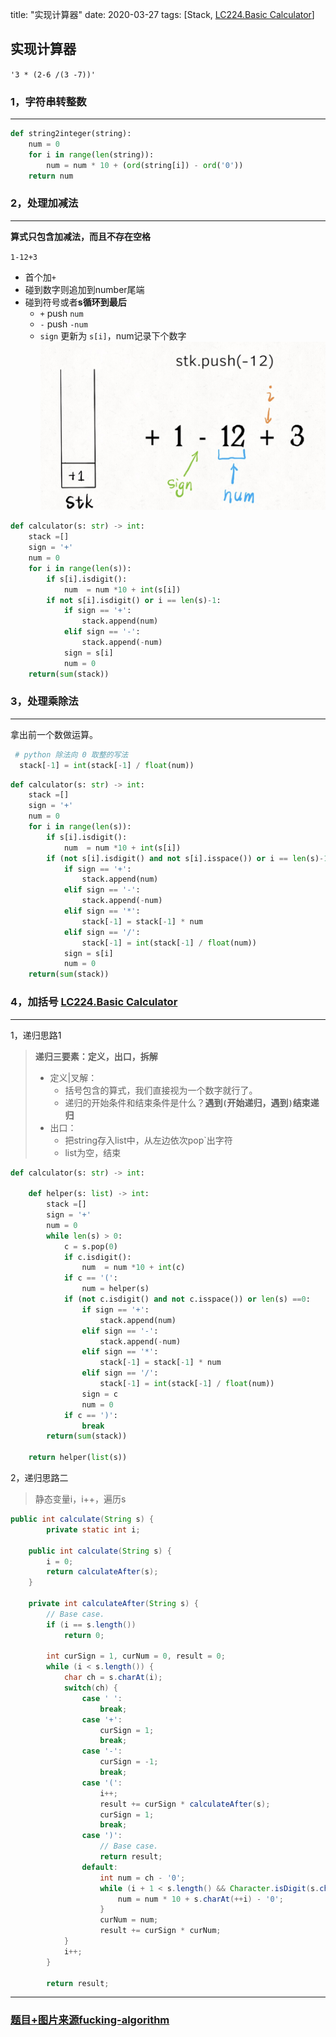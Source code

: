 title: "实现计算器"
date: 2020-03-27 
tags: [Stack, [LC224.Basic Calculator](https://leetcode.com/problems/basic-calculator/)]

## 实现计算器
<!--输入如下字符串，算法会返回 9-->
`'3 * (2-6 /(3 -7))'`

### 1，字符串转整数
---
```python
def string2integer(string):
    num = 0
    for i in range(len(string)):
        num = num * 10 + (ord(string[i]) - ord('0'))
    return num    
```

### 2，处理加减法
---
**算式只包含加减法，而且不存在空格**

`1-12+3`

- 首个加`+`
- 碰到数字则追加到number尾端
- 碰到符号或者**s循环到最后**
  - `+` push `num`
  - `-`  push `-num`
  - `sign` 更新为 `s[i]`，num记录下个数字![calculator_simple](pic/calculator_simple.png)

```python
def calculator(s: str) -> int:
    stack =[]
    sign = '+'
    num = 0
    for i in range(len(s)):
        if s[i].isdigit():
            num  = num *10 + int(s[i])
        if not s[i].isdigit() or i == len(s)-1:
            if sign == '+':
                stack.append(num)
            elif sign == '-':
                stack.append(-num)
            sign = s[i]
            num = 0    
    return(sum(stack)) 
```

### 3，处理乘除法

---
拿出前一个数做运算。

```python
 # python 除法向 0 取整的写法
  stack[-1] = int(stack[-1] / float(num))   
```

```python
def calculator(s: str) -> int:
    stack =[]
    sign = '+'
    num = 0
    for i in range(len(s)):
        if s[i].isdigit():
            num  = num *10 + int(s[i])    
        if (not s[i].isdigit() and not s[i].isspace()) or i == len(s)-1:
            if sign == '+':
                stack.append(num)
            elif sign == '-':
                stack.append(-num)
            elif sign == '*':
                stack[-1] = stack[-1] * num
            elif sign == '/':
                stack[-1] = int(stack[-1] / float(num))   
            sign = s[i]
            num = 0    
    return(sum(stack))     
```



### 4，加括号 [LC224.Basic Calculator](https://leetcode.com/problems/basic-calculator/)

---

1，递归思路1

> **递归三要素：定义，出口，拆解**
>
> - 定义|叉解：
>   - 括号包含的算式，我们直接视为一个数字就行了。
>   - 递归的开始条件和结束条件是什么？**遇到`(`开始递归，遇到`)`结束递归**
> - 出口：
>   - 把string存入list中，从左边依次pop`出字符
>   - list为空，结束

```python
def calculator(s: str) -> int:
    
    def helper(s: list) -> int:
        stack =[]
        sign = '+'
        num = 0
        while len(s) > 0:
            c = s.pop(0)
            if c.isdigit():
                num  = num *10 + int(c)  
            if c == '(':
                num = helper(s)
            if (not c.isdigit() and not c.isspace()) or len(s) ==0:
                if sign == '+':
                    stack.append(num)
                elif sign == '-':
                    stack.append(-num)
                elif sign == '*':
                    stack[-1] = stack[-1] * num
                elif sign == '/':
                    stack[-1] = int(stack[-1] / float(num))
                sign = c
                num = 0   
            if c == ')':
                break
        return(sum(stack))    
    
    return helper(list(s))
```

2，递归思路二

> 静态变量i，i++，遍历s

```java
public int calculate(String s) {
		private static int i;
  
    public int calculate(String s) {
        i = 0;
        return calculateAfter(s);
    }
    
    private int calculateAfter(String s) {
        // Base case.
        if (i == s.length()) 
            return 0;
        
        int curSign = 1, curNum = 0, result = 0;
        while (i < s.length()) {
            char ch = s.charAt(i);
            switch(ch) {
                case ' ':
                    break;
                case '+':
                    curSign = 1;
                    break;
                case '-':
                    curSign = -1;
                    break;
                case '(':
                    i++;
                    result += curSign * calculateAfter(s);
                    curSign = 1;
                    break;
                case ')':
                    // Base case.
                    return result;
                default:
                    int num = ch - '0';
                    while (i + 1 < s.length() && Character.isDigit(s.charAt(i + 1))) {
                        num = num * 10 + s.charAt(++i) - '0';
                    }
                    curNum = num;
                    result += curSign * curNum;
            } 
            i++;
        }
        
        return result;
```

---

### [题目+图片来源fucking-algorithm](https://github.com/labuladong/fucking-algorithm/blob/master/数据结构系列/实现计算器.md)

